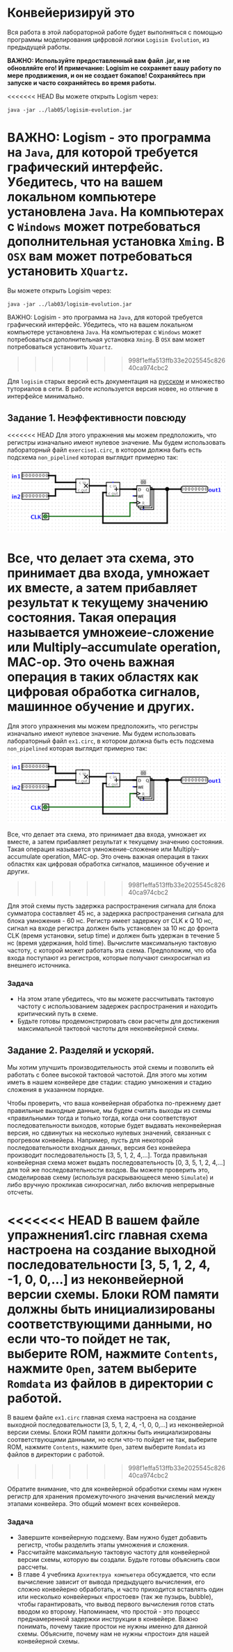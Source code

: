 # Конвейеризируй это
Вся работа в этой лабораторной работе будет выполняться с помощью программы моделирования цифровой логики `Logisim Evolution`, из предыдущей работы.

**ВАЖНО: Используйте предоставленный вам файл .jar, и не обновляйте его! И примечание: Logisim не сохраняет вашу работу по мере продвижения, и он не создает бэкапов! Сохраняйтесь при запуске и часто сохраняйтесь во время работы.**

<<<<<<< HEAD
Вы можете открыть Logism через:
```
java -jar ../lab05/logisim-evolution.jar
```

ВАЖНО: Logism - это программа на `Java`, для которой требуется графический интерфейс. Убедитесь, что на вашем локальном компьютере установлена `Java`. На компьютерах с `Windows` может потребоваться дополнительная установка `Xming`. В `OSX` вам может потребоваться установить `XQuartz`.
=======
Вы можете открыть Logisim через:
```
java -jar ../lab03/logisim-evolution.jar
```

ВАЖНО: Logisim - это программа на `Java`, для которой требуется графический интерфейс. Убедитесь, что на вашем локальном компьютере установлена `Java`. На компьютерах с `Windows` может потребоваться дополнительная установка `Xming`. В `OSX` вам может потребоваться установить `XQuartz`.
>>>>>>> 998f1effa513ffb33e2025545c82640ca974cbc2

Для `logisim` старых версий есть документация на [русском](http://www.cburch.com/logisim/ru/index.html) и множество туториалов в сети. В работе используется версия новее, но отличие в интерфейсе минимально.

## Задание 1. Неэффективности повсюду
<<<<<<< HEAD
Для этого упражнения мы можем предположить, что регистры изначально имеют нулевое значение. Мы будем использовать лабораторный файл `exercise1.circ`, в котором должна быть есть подсхема `non_pipelined` которая выглядит примерно так:
![non_pipelined](figs/exercise1.png)

Все, что делает эта схема, это принимает два входа, умножает их вместе, а затем прибавляет результат к текущему значению состояния. Такая операция называется умножеие-сложение или Multiply–accumulate operation, MAC-op. Это очень важная операция в таких областях как цифровая обработка сигналов, машинное обучение и других.
=======
Для этого упражнения мы можем предположить, что регистры изначально имеют нулевое значение. Мы будем использовать лабораторный файл `ex1.circ`, в котором должна быть есть подсхема `non_pipelined` которая выглядит примерно так:
![non_pipelined](figs/exercise1.png)

Все, что делает эта схема, это принимает два входа, умножает их вместе, а затем прибавляет результат к текущему значению состояния. Такая операция называется умножение-сложение или Multiply–accumulate operation, MAC-op. Это очень важная операция в таких областях как цифровая обработка сигналов, машинное обучение и других.
>>>>>>> 998f1effa513ffb33e2025545c82640ca974cbc2

Для этой схемы пусть задержка распространения сигнала для блока сумматора составляет 45 нс, а задержка распространения сигнала для блока умножения - 60 нс. Регистр имеет задержку от CLK к Q 10 нс, сигнал на входе регистра должен быть установлен за 10 нс до фронта CLK (время установки, setup time) и должен быть удержан в течение 5 нс (время удержания, hold time). Вычислите максимальную тактовую частоту, с которой может работать эта схема. Предположим, что оба входа поступают из регистров, которые получают синхросигнал из внешнего источника.

### Задача

 * На этом этапе убедитесь, что вы можете рассчитывать тактовую частоту с использованием задержек распространения и находить критический путь в схеме.
 * Будьте готовы продемонстрировать свои расчеты для достижения максимальной тактовой частоты для неконвейерной схемы.

## Задание 2. Разделяй и ускоряй.
Мы хотим улучшить производительность этой схемы и позволить ей работать с более высокой тактовой частотой. Для этого мы хотим иметь в нашем конвейере две стадии: стадию умножения и стадию сложения в указанном порядке.

Чтобы проверить, что ваша конвейерная обработка по-прежнему дает правильные выходные данные, мы будем считать выходы из схемы «правильными» тогда и только тогда, когда они соответствуют последовательности выходов, которые будет выдавать неконвейерная версия, но сдвинутых на несколько нулевых значений, связанных с прогревом конвейера. Например, пусть для некоторой последовательности входных данных, версия без конвейера производит последовательность [3, 5, 1, 2, 4,…]. Тогда правильная конвейерная схема может выдать последовательность [0, 3, 5, 1, 2, 4,…] для той же последовательности входов. Вы можете проверить это, смоделировав схему (используя раскрывающееся меню `Simulate`) и либо вручную прокликав синхросигнал, либо включив непрерывные отсчеты.

<<<<<<< HEAD
В вашем файле упражнения1.circ главная схема настроена на создание выходной последовательности [3, 5, 1, 2, 4, -1, 0, 0,…] из неконвейерной версии схемы. Блоки ROM памяти должны быть инициализированы соответствующими данными, но если что-то пойдет не так, выберите ROM, нажмите `Contents`, нажмите `Open`, затем выберите `Romdata` из файлов в директории с работой.
=======
В вашем файле `ex1.circ` главная схема настроена на создание выходной последовательности [3, 5, 1, 2, 4, -1, 0, 0,…] из неконвейерной версии схемы. Блоки ROM памяти должны быть инициализированы соответствующими данными, но если что-то пойдет не так, выберите ROM, нажмите `Contents`, нажмите `Open`, затем выберите `Romdata` из файлов в директории с работой.
>>>>>>> 998f1effa513ffb33e2025545c82640ca974cbc2

Обратите внимание, что для конвейерной обработки схемы нам нужен регистр для хранения промежуточного значения вычислений между этапами конвейера. Это общий момент всех конвейеров.

### Задача

 * Завершите конвейерную подсхему. Вам нужно будет добавить регистр, чтобы разделить этапы умножения и сложения.
 * Рассчитайте максимальную тактовую частоту для конвейерной версии схемы, которую вы создали. Будьте готовы объяснить свои рассчеты.
 * В главе 4 учебника `Архитектруа компьютера` обсуждается, что если вычисление зависит от вывода предыдущего вычисления, его сложно конвейерно обработать, и часто приходится вставлять один или несколько конвейерных «простоев» (так же пузырь, bubble), чтобы гарантировать, что вывод первого вычисления готов стать вводом ко второму. Напоминаем, что простой - это процесс преднамеренной задержки инструкции в конвейере. Важно понимать, почему такие простои не нужны именно для данной схемы. Объясните, почему нам не нужны «простои» для нашей конвейерной схемы.

